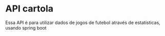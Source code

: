 # API cartola

Essa API é para utilizar dados de jogos de futebol através de estatísticas, usando spring boot
